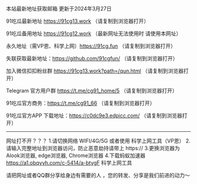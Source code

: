 本站最新地址获取邮箱 更新于2024年3月27日

91吃瓜最新地址 https://91cg13.work  （请复制到浏览器打开）

91吃瓜备用地址  https://91cg12.work   （最新网址无法使用时 请使用本网址）

永久地址（需VP恩、科学上网）https://91cg.fun   （请复制到浏览器打开）

失联获取最新地址：https://github.com/91cgfun/   （请复制到浏览器打开）

加入微信扣扣粉丝群  https://91cg13.work?path=/qun.html   （请复制到浏览器打开）

Telegram 官方用户群  https://t.me/cg91_home/5   （请复制到浏览器打开）

91吃瓜官方商务：https://t.me/cg91_66     （请复制到浏览器打开）

91吃瓜官方APP 下载地址：https://c0dc9e3.edpicc.com/    （请复制到浏览器打开）


----------------------------------

网址打不开？？？
1.请切换网络 WIFI/4G/5G 或者使用 科学上网工具（VP恩）
2.请输入完整地址到浏览器访问，防止恶意劫持请带上 https://
3.更换浏览器为Alook浏览器, edge浏览器, Chrome浏览器
4.下载蚂蚁加速器 https://a1.obqyyh.com/c-5414/a-btygF 科学上网工具

请把网址或者QQ群分享给身边有需要的人 ，您的转发、分享是我们前进的动力～

